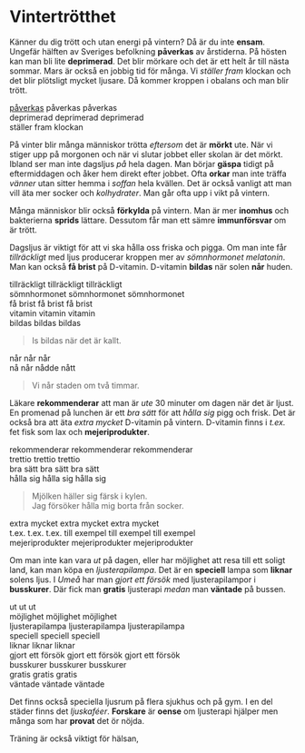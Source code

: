 # Vintertrötthet

Känner du dig trött och utan energi på vintern? Då är du inte **ensam**. Ungefär hälften av Sveriges befolkning **påverkas** av årstiderna. På hösten kan man bli lite **deprimerad**. Det blir mörkare och det är ett helt år till nästa sommar. Mars är också en jobbig tid för många. Vi *ställer fram* klockan och det blir plötsligt mycket ljusare. Då kommer kroppen i obalans och man blir trött.

[påverkas](https://sv.wiktionary.org/wiki/p%C3%A5verka#Verb) påverkas påverkas  
deprimerad deprimerad deprimerad  
ställer fram klockan

På vinter blir många människor trötta *eftersom* det är **mörkt** ute. När vi stiger upp på morgonen och när vi slutar jobbet eller skolan är det mörkt. Ibland ser man inte dagsljus *på* hela dagen. Man börjar **gäspa** tidigt på eftermiddagen och åker hem direkt efter jobbet. Ofta **orkar** man inte träffa *vänner* utan sitter hemma i *soffan* hela kvällen. Det är också vanligt att man vill äta mer socker och *kolhydrater*. Man går ofta upp i vikt på vintern.

Många människor blir också **förkylda** på vintern. Man är mer **inomhus** och bakterierna **sprids** lättare. Dessutom får man ett sämre **immunförsvar** om är trött.

Dagsljus är viktigt för att vi ska hålla oss friska och pigga. Om man inte får *tillräckligt* med ljus producerar kroppen mer av *sömnhormonet melatonin*. Man kan också **få brist** på D-vitamin. D-vitamin **bildas** när solen **når** huden.

tillräckligt tillräckligt tillräckligt  
sömnhormonet sömnhormonet sömnhormonet  
få brist få brist få brist  
vitamin vitamin vitamin  
bildas bildas bildas  
> Is bildas när det är kallt.

når når når  
nå når nådde nått  
> Vi når staden om två timmar.

Läkare **rekommenderar** att man är *ute* 30 minuter om dagen när det är ljust. En promenad på lunchen är ett *bra sätt* för att *hålla sig* pigg och frisk. Det är också bra att äta *extra mycket* D-vitamin på vintern. D-vitamin finns i *t.ex.* fet fisk som lax och **mejeriprodukter**.

rekommenderar rekommenderar rekommenderar  
trettio trettio trettio  
bra sätt bra sätt bra sätt  
hålla sig hålla sig hålla sig
> Mjölken häller sig färsk i kylen.  
> Jag försöker hålla mig borta från socker.

extra mycket extra mycket extra mycket  
t.ex. t.ex. t.ex. till exempel till exempel till exempel  
mejeriprodukter mejeriprodukter mejeriprodukter

Om man inte kan vara *ut* på dagen, eller har möjlighet att resa till ett soligt land, kan man köpa en *ljusterapilampa*. Det är en **speciell** lampa som **liknar** solens ljus. I *Umeå* har man *gjort ett försök* med ljusterapilampor i **busskurer**. Där fick man **gratis** ljusterapi *medan* man **väntade** på bussen.

ut ut ut  
möjlighet möjlighet möjlighet  
ljusterapilampa ljusterapilampa ljusterapilampa  
speciell speciell speciell  
liknar liknar liknar  
gjort ett försök gjort ett försök gjort ett försök  
busskurer busskurer busskurer  
gratis gratis gratis  
väntade väntade väntade

Det finns också speciella ljusrum på flera sjukhus och på gym. I en del städer finns det *ljuskaféer*. **Forskare** är **oense** om ljusterapi hjälper men många som har **provat** det ör nöjda.

Träning är också viktigt för hälsan, 


<!--stackedit_data:
eyJoaXN0b3J5IjpbNDAyMjUwOTI3LDU4OTA1NTA2MywtMTk2NT
M4NjQ3OSwtMzM3NDQ5OTIsLTE5MTUzMTI4MjQsMTIyMTA4NzMx
NCwxODUxMDc3MzAwLC02MjYwMTM0NDAsLTIxMjQxNzAxNTksLT
EyMjEwMTgyNDAsLTU5MTk0NjA2NV19
-->